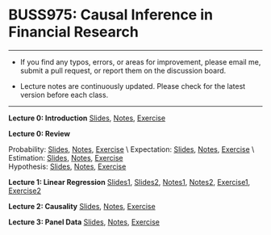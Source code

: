 # BUSS975: Causal Inference in Financial Research

---

- If you find any typos, errors, or areas for improvement, please email me, submit a pull request, or report them on the discussion board.

- Lecture notes are continuously updated. Please check for the latest version before each class.

---


**Lecture 0: Introduction**
[Slides](https://github.com/chung-jiwoong/BUSS975-Slides/blob/main/notes/00_Introduction/00_Introduction.pdf),
[Notes](https://github.com/chung-jiwoong/BUSS975-Slides/blob/main/notes/00_Introduction/Intro.pdf), 
[Exercise](https://github.com/chung-jiwoong/BUSS975-Slides/blob/main/notes/00_Introduction/00_introduction_PS.pdf)


**Lecture 0: Review**

Probability: [Slides](https://github.com/chung-jiwoong/BUSS975-Slides/blob/main/notes/00_Review/00_review_A.pdf),
[Notes](https://github.com/chung-jiwoong/BUSS975-Slides/blob/main/notes/00_Review/review_A.pdf),
[Exercise](https://github.com/chung-jiwoong/BUSS975-Slides/blob/main/notes/00_Review/00_review_A_PS.pdf) \ 
Expectation: [Slides](https://github.com/chung-jiwoong/BUSS975-Slides/blob/main/notes/00_Review/00_review_B.pdf), 
[Notes](https://github.com/chung-jiwoong/BUSS975-Slides/blob/main/notes/00_Review/review_B.pdf),
[Exercise](https://github.com/chung-jiwoong/BUSS975-Slides/blob/main/notes/00_Review/00_review_B_PS.pdf) \ 
Estimation: [Slides](https://github.com/chung-jiwoong/BUSS975-Slides/blob/main/notes/00_Review/00_review_C.pdf), 
[Notes](https://github.com/chung-jiwoong/BUSS975-Slides/blob/main/notes/00_Review/review_C.pdf),
[Exercise](https://github.com/chung-jiwoong/BUSS975-Slides/blob/main/notes/00_Review/00_review_C_PS.pdf)  \
Hypothesis: [Slides](https://github.com/chung-jiwoong/BUSS975-Slides/blob/main/notes/00_Review/00_review_D.pdf), 
[Notes](https://github.com/chung-jiwoong/BUSS975-Slides/blob/main/notes/00_Review/review_D.pdf),
[Exercise](https://github.com/chung-jiwoong/BUSS975-Slides/blob/main/notes/00_Review/00_review_D_PS.pdf) 
    

**Lecture 1: Linear Regression**
[Slides1](https://github.com/chung-jiwoong/BUSS975-Slides/blob/main/notes/01_Regression/01_linear_regression1.pdf), 
[Slides2](https://github.com/chung-jiwoong/BUSS975-Slides/blob/main/notes/01_Regression/01_linear_regression2.pdf),
[Notes1](https://github.com/chung-jiwoong/BUSS975-Slides/blob/main/notes/01_Regression/linear_regression1_v2.pdf), 
[Notes2](https://github.com/chung-jiwoong/BUSS975-Slides/blob/main/notes/01_Regression/linear_regression2.pdf),
[Exercise1](https://github.com/chung-jiwoong/BUSS975-Slides/blob/main/notes/01_Regression/02_linear_regression1_PS.pdf), 
[Exercise2](https://github.com/chung-jiwoong/BUSS975-Slides/blob/main/notes/01_Regression/02_linear_regression2_PS.pdf)



**Lecture 2: Causality**
[Slides](https://github.com/chung-jiwoong/BUSS975-Slides/blob/main/notes/03_Causality/03_causality.pdf), 
[Notes](https://github.com/chung-jiwoong/BUSS975-Slides/blob/main/notes/03_Causality/causality_v1.pdf), 
[Exercise](https://github.com/chung-jiwoong/BUSS975-Slides/blob/main/notes/03_Causality/03_causality_PS.pdf)



**Lecture 3: Panel Data**
[Slides](https://github.com/chung-jiwoong/BUSS975-Slides/blob/main/notes/04_Panel/04_panel.pdf), 
[Notes](https://github.com/chung-jiwoong/BUSS975-Slides/blob/main/notes/04_Panel/panel_data_v1.pdf), 
[Exercise](https://github.com/chung-jiwoong/BUSS975-Slides/blob/main/notes/04_Panel/04_panel_PS.pdf)